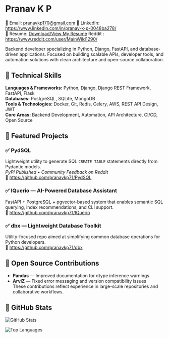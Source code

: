 # Pranav K P
📧 Email: pranavkp170@gmail.com  🔗 LinkedIn: https://www.linkedin.com/in/pranav-k-p-0048ba278/  
📄 Resume: [Download/View My Resume](https://drive.google.com/file/d/18VGgjwZ2LXXClpAplunFGx8HpDwne3ys/view?usp=drive_link) 
Reddit : https://www.reddit.com/user/MainWild1290/

Backend developer specializing in Python, Django, FastAPI, and database-driven applications. Focused on building scalable APIs, developer tools, and automation solutions with clean architecture and open-source collaboration.

## 🔹 Technical Skills
**Languages & Frameworks:** Python, Django, Django REST Framework, FastAPI, Flask  
**Databases:** PostgreSQL, SQLite, MongoDB  
**Tools & Technologies:** Docker, Git, Redis, Celery, AWS, REST API Design, JWT  
**Core Areas:** Backend Development, Automation, API Architecture, CI/CD, Open Source

## 🔹 Featured Projects

### ✅ PydSQL  
Lightweight utility to generate SQL `CREATE TABLE` statements directly from Pydantic models.  
*PyPI Published • Community Feedback on Reddit*  
🔗 https://github.com/pranavkp71/PydSQL

### ✅ IQuerio — AI-Powered Database Assistant  
FastAPI + PostgreSQL + pgvector-based system that enables semantic SQL querying, index recommendations, and CLI support.  
🔗 https://github.com/pranavkp71/IQuerio

### ✅ dbx — Lightweight Database Toolkit  
Utility-focused repo aimed at simplifying common database operations for Python developers.  
🔗 https://github.com/pranavkp71/dbx

## 🔹 Open Source Contributions
- **Pandas** — Improved documentation for dtype inference warnings
- **ArviZ** — Fixed error messaging and version compatibility issues  
These contributions reflect experience in large-scale repositories and collaborative workflows.

## 🔹 GitHub Stats
![GitHub Stats](https://github-readme-stats.vercel.app/api?username=pranavkp71&show_icons=true&hide_title=true)

![Top Languages](https://github-readme-stats.vercel.app/api/top-langs/?username=pranavkp71&layout=compact)

